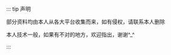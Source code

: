 <script setup>
// import { NAV_DATA } from '../nav/data'
const list = [ {
  title: "个人在学习前端中的笔记",
  items: [
      {
        icon: '../icons/html.svg',
        title: 'HTML 笔记',
        link: './html',
        target: '_self'
      },
      {
        icon: '../icons/css.svg',
        title: 'CSS 笔记',
        link: './css',
        target: '_self'
      },
      {
        icon: '../icons/js.svg',
        title: 'JS 笔记',
        link: './javascript',
        target: '_self'
      },
      {
        icon: '../icons/js.svg',
        title: 'ES6 笔记',
        link: './es6',
        target: '_self'
      },
      {
        icon: '../icons/jquery.svg',
        title: 'jQuery 笔记',
        link: './jquery',
        target: '_self'
      },
      {
        icon: '../icons/sql.svg',
        title: '数据库 笔记',
        link: './sql',
        target: '_self'
      },
      {
        icon: '../icons/git.svg',
        title: 'Git工具 笔记',
        link: './git',
        target: '_self'
      },
      {
        icon: '../icons/webstorm.svg',
        title: 'WebStorm快捷键大全',
        link: './webstormkeys',
        target: '_self'
      },
  ]
}
]
</script>
<style src="../nav/index.scss"></style>

<CNavLinks v-for="{title, items} in list" :title="title" :items="items"/>

::: tip 声明

部分资料均由本人从各大平台收集而来，如有侵权，请联系本人删除

本人技术一般，如果有不对的地方，欢迎指出，谢谢^\_^

:::
